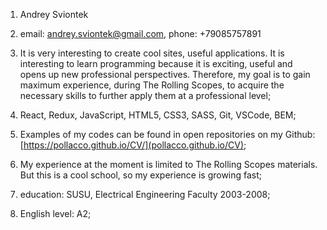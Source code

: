 1. Andrey Sviontek

2. email: andrey.sviontek@gmail.com, phone: +79085757891

3. It is very interesting to create cool sites, useful applications. It is interesting to learn programming because it is exciting, useful and opens up new professional perspectives. Therefore, my goal is to gain maximum experience, during The Rolling Scopes, to acquire the necessary skills to further apply them at a professional level;

4. React, Redux, JavaScript, HTML5, CSS3, SASS, Git, VSCode, BEM;
 
5. Examples of my codes can be found in open repositories on my Github: [https://pollacco.github.io/CV/](pollacco.github.io/CV);

6. My experience at the moment is limited to The Rolling Scopes materials. But this is a cool school, so my experience is growing fast;

7. education: SUSU, Electrical Engineering Faculty 2003-2008;

8. English level: A2;
